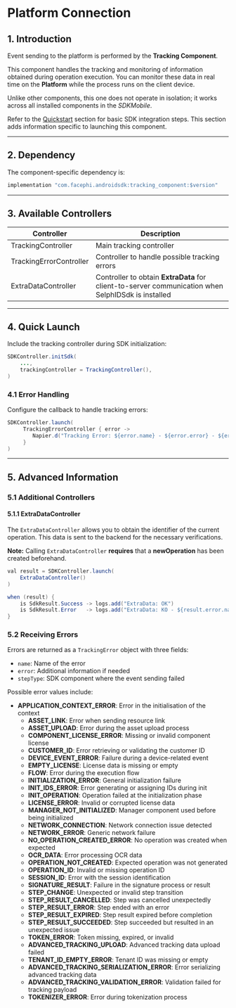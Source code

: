 # Platform Connection

## 1. Introduction

Event sending to the platform is performed by the **Tracking Component**.

This component handles the tracking and monitoring of information obtained during operation execution. You can monitor these data in real time on the **Platform** while the process runs on the client device.

Unlike other components, this one does not operate in isolation; it works across all installed components in the *SDKMobile*.

Refer to the [Quickstart](./Mobile_SDK) section for basic SDK integration steps. This section adds information specific to launching this component.

---

## 2. Dependency

The component-specific dependency is:

```java
implementation "com.facephi.androidsdk:tracking_component:$version"
```

---

## 3. Available Controllers

| **Controller**          | **Description**                                                                                    |
| ----------------------- | -------------------------------------------------------------------------------------------------- |
| TrackingController      | Main tracking controller                                                                           |
| TrackingErrorController | Controller to handle possible tracking errors                                                      |
| ExtraDataController     | Controller to obtain **ExtraData** for client-to-server communication when SelphIDSdk is installed |

---

## 4. Quick Launch

Include the tracking controller during SDK initialization:

```java
SDKController.initSdk(
    ...,
    trackingController = TrackingController(),
)
```

### 4.1 Error Handling

Configure the callback to handle tracking errors:

```java
SDKController.launch(
     TrackingErrorController { error ->
        Napier.d("Tracking Error: ${error.name} - ${error.error} - ${error.stepType}")
     }
)
```

---

## 5. Advanced Information

### 5.1 Additional Controllers

#### 5.1.1 ExtraDataController

The `ExtraDataController` allows you to obtain the identifier of the current operation. This data is sent to the backend for the necessary verifications.

**Note:** Calling `ExtraDataController` **requires** that a **newOperation** has been created beforehand.

```java
val result = SDKController.launch(
    ExtraDataController()
)

when (result) {
    is SdkResult.Success -> logs.add("ExtraData: OK")
    is SdkResult.Error   -> logs.add("ExtraData: KO - ${result.error.name}")
}
```

### 5.2 Receiving Errors

Errors are returned as a `TrackingError` object with three fields:

- `name`: Name of the error
- `error`: Additional information if needed
- `stepType`: SDK component where the event sending failed

Possible error values include:

- **APPLICATION_CONTEXT_ERROR**: Error in the initialisation of the context  
  - **ASSET_LINK**: Error when sending resource link  
  - **ASSET_UPLOAD**: Error during the asset upload process  
  - **COMPONENT_LICENSE_ERROR**: Missing or invalid component license  
  - **CUSTOMER_ID**: Error retrieving or validating the customer ID  
  - **DEVICE_EVENT_ERROR**: Failure during a device-related event  
  - **EMPTY_LICENSE**: License data is missing or empty  
  - **FLOW**: Error during the execution flow  
  - **INITIALIZATION_ERROR**: General initialization failure  
  - **INIT_IDS_ERROR**: Error generating or assigning IDs during init  
  - **INIT_OPERATION**: Operation failed at the initialization phase  
  - **LICENSE_ERROR**: Invalid or corrupted license data  
  - **MANAGER_NOT_INITIALIZED**: Manager component used before being initialized  
  - **NETWORK_CONNECTION**: Network connection issue detected  
  - **NETWORK_ERROR**: Generic network failure  
  - **NO_OPERATION_CREATED_ERROR**: No operation was created when expected  
  - **OCR_DATA**: Error processing OCR data  
  - **OPERATION_NOT_CREATED**: Expected operation was not generated  
  - **OPERATION_ID**: Invalid or missing operation ID  
  - **SESSION_ID**: Error with the session identification  
  - **SIGNATURE_RESULT**: Failure in the signature process or result  
  - **STEP_CHANGE**: Unexpected or invalid step transition  
  - **STEP_RESULT_CANCELLED**: Step was cancelled unexpectedly  
  - **STEP_RESULT_ERROR**: Step ended with an error  
  - **STEP_RESULT_EXPIRED**: Step result expired before completion  
  - **STEP_RESULT_SUCCEEDED**: Step succeeded but resulted in an unexpected issue  
  - **TOKEN_ERROR**: Token missing, expired, or invalid  
  - **ADVANCED_TRACKING_UPLOAD**: Advanced tracking data upload failed  
  - **TENANT_ID_EMPTY_ERROR**: Tenant ID was missing or empty  
  - **ADVANCED_TRACKING_SERIALIZATION_ERROR**: Error serializing advanced tracking data  
  - **ADVANCED_TRACKING_VALIDATION_ERROR**: Validation failed for tracking payload  
  - **TOKENIZER_ERROR**: Error during tokenization process  